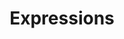 ---
title: "Expressions"
url: /dasmarinas/expressions-emilio-aguinaldo-highway/
shop: office supplies
---